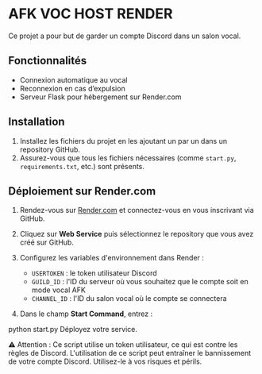 # AFK VOC HOST RENDER

Ce projet a pour but de garder un compte Discord dans un salon vocal.

## Fonctionnalités

- Connexion automatique au vocal
- Reconnexion en cas d’expulsion
- Serveur Flask pour hébergement sur Render.com

## Installation

1. Installez les fichiers du projet en les ajoutant un par un dans un repository GitHub.
2. Assurez-vous que tous les fichiers nécessaires (comme `start.py`, `requirements.txt`, etc.) sont présents.

## Déploiement sur Render.com

1. Rendez-vous sur [Render.com](https://render.com) et connectez-vous en vous inscrivant via GitHub.
2. Cliquez sur **Web Service** puis sélectionnez le repository que vous avez créé sur GitHub.
3. Configurez les variables d'environnement dans Render :

   - `USERTOKEN` : le token utilisateur Discord
   - `GUILD_ID` : l'ID du serveur où vous souhaitez que le compte soit en mode vocal AFK
   - `CHANNEL_ID` : l'ID du salon vocal où le compte se connectera

4. Dans le champ **Start Command**, entrez :

python start.py
Déployez votre service.

⚠️ Attention : Ce script utilise un token utilisateur, ce qui est contre les règles de Discord. L'utilisation de ce script peut entraîner le bannissement de votre compte Discord. Utilisez-le à vos risques et périls.
